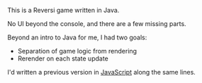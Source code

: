 This is a Reversi game written in Java.

No UI beyond the console, and there are a few missing parts.

Beyond an intro to Java for me, I had two goals:

* Separation of game logic from rendering
* Rerender on each state update

I'd written a previous version in [JavaScript](https://github.com/zspitz/reversiJs) along the same lines.